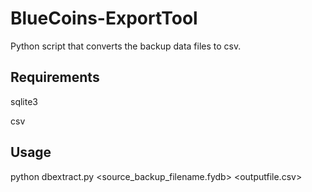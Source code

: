 # BlueCoins-ExportTool
Python script that converts the backup data files to csv.

## Requirements
sqlite3

csv

## Usage
python dbextract.py <source_backup_filename.fydb> <outputfile.csv>
